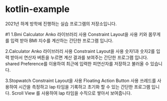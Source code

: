 # kotlin-example
2021년 하계 방학에 진행하는 실습 프로그램의 저장소입니다.

#1
1.Bmi Calculator
  Anko 라이브러리 사용
  Constraint Layout을 사용
  키와 몸무게를 입력 받아 BMI 지수를 계산하는 간단한 프로그램 입니다.

2.Calculator
  Anko 라이브러리 사용
  Constraint Layout을 사용
  숫자1과 숫자2를 입력 받아서 연산자 버튼을 누르면 계산 결과를 보여주는 간단한 프로그램 입니다.
  shared Preference를 이용하여 최근에 입력한 피연산자를 저장하고 불러올 수 있습니다.
  
3.Stopwatch
  Constraint Layout을 사용
  Floating Action Button 사용
  쓰레드를 사용하여 시간을 측정하고 lap 타임을 기록하고 초기화 할 수 있는 간단한 프로그램 입니다.
  Scroll View 를 사용하여 lap 타임을 수직으로 쌓아서 보여줍니다.
